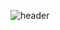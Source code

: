 
![header](https://capsule-render.vercel.app/api?type=soft&color=auto&height=200&section=header&text=Hi+there+👋&fontSize=30)
